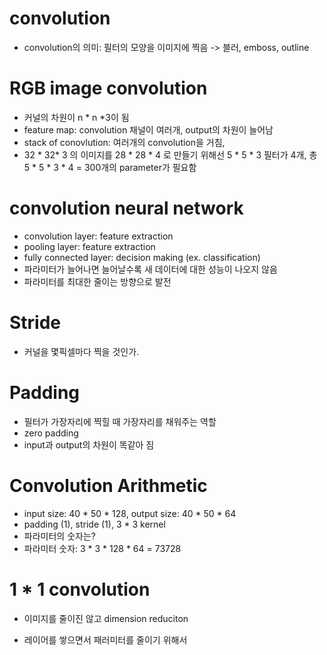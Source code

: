 # convolution

- convolution의 의미: 필터의 모양을 이미지에 찍음 -> 블러, emboss, outline



# RGB image convolution

- 커널의 차원이 n * n *3이 됨
- feature map: convolution 채널이 여러개, output의 차원이 늘어남
- stack of conovlution: 여러개의 convolution을 거침, 
- 32 * 32* 3 의 이미지를 28 * 28 * 4 로 만들기 위해선 5 * 5 * 3 필터가 4개, 총 5 * 5 * 3 * 4 = 300개의 parameter가 필요함



# convolution neural network

- convolution layer: feature extraction
- pooling layer: feature extraction
- fully connected layer: decision making (ex. classification)
- 파라미터가 늘어나면 늘어날수록 새 데이터에 대한 성능이 나오지 않음
- 파라미터를 최대한 줄이는 방향으로 발전

 

# Stride

- 커널을 몇픽셀마다 찍을 것인가.



# Padding

- 필터가 가장자리에 찍힐 때 가장자리를 채워주는 역할
- zero padding
- input과 output의 차원이 똑같아 짐



# Convolution Arithmetic

- input size: 40 * 50 * 128, output size: 40 * 50 * 64
- padding (1), stride (1), 3 * 3 kernel
- 파라미터의 숫자는?
- 파라미터 숫자: 3 * 3 * 128 * 64 = 73728 



# 1 * 1 convolution

- 이미지를 줄이진 않고 dimension reduciton

- 레이어를 쌓으면서 패러미터를 줄이기 위해서

  